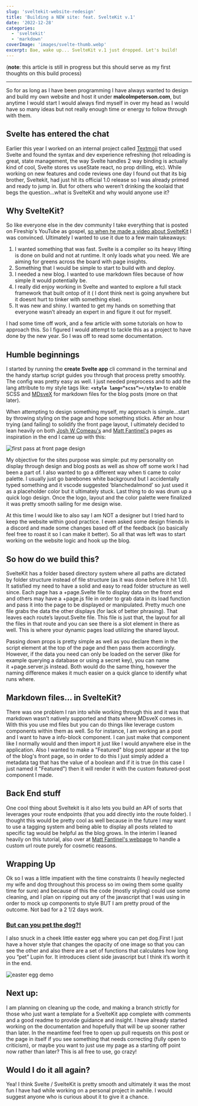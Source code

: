 ```yaml
---
slug: 'sveltekit-website-redesign'
title: 'Building a NEW site: feat. SvelteKit v.1'
date: '2022-12-28'
categories:
  - 'sveltekit'
  - 'markdown'
coverImage: 'images/svelte-thumb.webp'
excerpt: Bae, wake up... SvelteKit v.1 just dropped. Let's build!
---
```


(**note**: this article is still in progress but this should serve as my first thoughts on this build process)

---

So for as long as I have been programming I have always wanted to design and build my own website and host it under **malcolmpeterson.com**, but anytime I would start I would always find myself in over my head as I would have so many ideas but not really enough time or energy to follow through with them.

## Svelte has entered the chat

Earlier this year I worked on an internal project called [Textmoji](textmoji.app) that used Svelte and found the syntax and dev experience refreshing (hot reloading is great, state management, the way Svelte handles 2 way binding is actually kind of cool, Svelte stores vs useState react, no prop drilling, etc). While working on new features and code reviews one day I found out that its big brother, Sveltekit, had just hit its official 1.0 release so I was already primed and ready to jump in. But for others who weren’t drinking the koolaid that begs the question…what is SvelteKit and why would anyone use it?

## Why SvelteKit?

So like everyone else in the dev community I take everything that is posted on Fireship's YouTube as gospel, [so when he made a video about SvelteKit](https://www.youtube.com/watch?v=uEJ-Rnm2yOE) I was convinced. Ultimately I wanted to use it due to a few main takeaways:

1. I wanted something that was fast. Svelte is a compiler so its heavy lifting is done on build and not at runtime. It only loads what you need. We are aiming for greens across the board with page insights.
2. Something that I would be simple to start to build with and deploy.
3. I needed a new blog. I wanted to use markdown files because of how simple it would potentially be.
4. I really did enjoy working in Svelte and wanted to explore a full stack framework that built ontop of it ( I dont think next is going anywhere but it doesnt hurt to tinker with something else).
5. It was new and shiny. I wanted to get my hands on something that everyone wasn’t already an expert in and figure it out for myself.

I had some time off work, and a few article with some tutorials on how to approach this. So I figured I would attempt to tackle this as a project to have done by the new year. So I was off to read some documentation.

## Humble beginnings

I started by running the **create Svelte app** cli command in the terminal and the handy startup script guides you through that process pretty smoothly. The config was pretty easy as well. I just needed preprocess and to add the lang attribute to my style tags like: **`<style lang=“scss”></style>`** to enable SCSS and [MDsveX](https://github.com/pngwn/MDsveX) for markdown files for the blog posts (more on that later).

When attempting to design something myself, my approach is simple…start by throwing styling on the page and hope something sticks. After an hour trying (and failing) to solidify the front page layout, I ultimately decided to lean heavily on both [Josh W Comeau's](https://www.joshwcomeau.com/) and [Matt Fantinel's](https://fantinel.dev/) pages as inspiration in the end I came up with this:

![first pass at front page design](images/sveltekit-redesign/screenshot.png)

My objective for the sites purpose was simple: put my personality on display through design and blog posts as well as show off some work I had been a part of. I also wanted to go a different way when ti came to color palette. I usually just go barebones white background but I accidentally typed something and it vscode suggested ‘blanchedalmond’ so just used it as a placeholder color but it ultimately stuck. Last thing to do was drum up a quick logo design. Once the logo, layout and the color palette were finalized it was pretty smooth sailing for me design wise.

At this time I would like to also say I am NOT a designer but I tried hard to keep the website within good practice. I even asked some design friends in a discord and made some changes based off of the feedback (so basically feel free to roast it so I can make it better). So all that was left was to start working on the website logic and hook up the blog.

## So how do we build this?

SvelteKit has a folder based directory system where all paths are dictated by folder structure instead of file structure (as it was done before it hit 1.0). It satisfied my need to have a solid and easy to read folder structure as well since. Each page has a +page.Svelte file to display data on the front end and others may have a +page.js file in order to grab data in its load function and pass it into the page to be displayed or manipulated. Pretty much one file grabs the data the other displays (for lack of better phrasing). That leaves each route’s layout.Svelte file. This file is just that, the layout for all the files in that route and you can see there is a slot element in there as well. This is where your dynamic pages load utilizing the shared layout.

Passing down props is pretty simple as well as you declare them in the script element at the top of the page and then pass them accordingly. However, if the data you need can only be loaded on the server (like for example querying a database or using a secret key), you can name it +page.server.js instead. Both would do the same thing, however the naming difference makes it much easier on a quick glance to identify what runs where.

## Markdown files… in SvelteKit?

There was one problem I ran into while working through this and it was that markdown wasn’t natively supported and thats where MDsveX comes in. With this you use md files but you can do things like leverage custom components within them as well. So for instance, I am working an a post and I want to have a info-block component. I can just make that component like I normally would and then import it just like I would anywhere else in the application. Also I wanted to make a "Featured" blog post appear at the top of the blog's front page, so in order to do this I just simply added a metadata tag that has the value of a boolean and if it is true (in this case I just named it "Featured") then it will render it with the custom featured-post component I made. 

## Back End stuff

One cool thing about Sveltekit is it also lets you build an API of sorts that leverages your route endpoints (that you add directly into the route folder). I thought this would be pretty cool as well because in the future I may want to use a tagging system and being able to display all posts related to specific tag would be helpful as the blog grows. In the interim I leaned heavily on this tutorial, also over at [Matt Fantinel's webpage](https://fantinel.dev/blog-development-sveltekit/) to handle a custom url route purely for cosmetic reasons.

## Wrapping Up

Ok so I was a little impatient with the time constraints (I heavily neglected my wife and dog throughout this process so im owing them some quality time for sure) and because of this the code (mostly styling) could use some cleaning, and I plan on ripping out any of the javascript that I was using in order to mock up components to style BUT I am pretty proud of the outcome. Not bad for a 2 1/2 days work.

### [But can you pet the dog?!](https://twitter.com/CanYouPetTheDog?ref_src=twsrc%5Egoogle%7Ctwcamp%5Eserp%7Ctwgr%5Eauthor)

I also snuck in a cheek little easter egg where you can pet dog.First I just have a hover style that changes the opacity of one image so that you can see the other and also there are a set of functions that calculates how long you “pet” Lupin for. It introduces client side javascript but I think it’s worth it in the end.

![easter egg demo](images/sveltekit-redesign/easter-egg.gif)

## Next up:

I am planning on cleaning up the code, and making a branch strictly for those who just want a template for a SvelteKit app complete with comments and a good readme to provide guidance and insight. I have already started working on the documentation and hopefully that will be up sooner rather than later. In the meantime feel free to open up pull requests on this post or the page in itself if you see something that needs correcting (fully open to criticism), or maybe you want to just use my page as a starting off point now rather than later? This is all free to use, go crazy!

## Would I do it all again?

Yea! I think Svelte / SvelteKit is pretty smooth and ultimately it was the most fun I have had while working on a personal project in awhile. I would suggest anyone who is curious about it to give it a chance.
